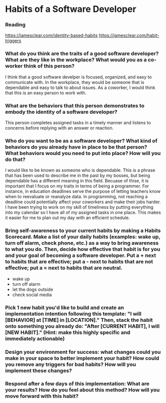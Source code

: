 # Habits of a Software Developer

### Reading

https://jamesclear.com/identity-based-habits
https://jamesclear.com/habit-triggers


### What do you think are the traits of a good software developer? What are they like in the workplace? What would you as a co-worker think of this person?

I think that a good software develper is focused, organized, and easy to communicate with. In the workplace, they would be someone that is dependable 
and easy to talk to about issues. As a coworker, I would think that this is an easy person to work with.



### What are the behaviors that this person demonstrates to embody the identity of a software developer? 

This person completes assigned tasks in a timely manner and listens to concerns before replying with an answer or reaction. 


### Who do you want to be as a software developer? What kind of behaviors do you already have in place to be that person? What behaviors would you need to put into place? How will you do that?

I would like to be known as someone who is dependable. This is a phrase that has been used to describe me in the past by my bosses, but being dependable has a different meaning in this field. Becuase of thise, it is important that I focus on my traits in terms of being a programmer. For instance, in education deadlines serve the purpose of letting teachers know when to reevaluate or reanalyze data. In programming, not reaching a deadline could potentially affect your coworkers and make their jobs harder. I have been trying to work on my skill of timeliness by putting everything into my calendar so I have all of my assigned tasks in one place. This makes it easier for me to plan out my day with an efficient schedule. 

### Bring self-awareness to your current habits by making a Habits Scorecard. Make a list of your daily habits (examples: wake up, turn off alarm, check phone, etc.) as a way to bring awareness to what you do. Then, decide how effective that habit is for you and your goal of becoming a software developer. Put a + next to habits that are effective; put a - next to habits that are not effective; put a = next to habits that are neutral.

* wake up
* turn off alarm
* let the dogs outside
* check social media


### Pick 1 new habit you'd like to build and create an implementation intention following this template: "I will [BEHAVIOR] at [TIME] in [LOCATION]." Then, stack the habit onto something you already do: "After [CURRENT HABIT], I will [NEW HABIT]." (Hint: make this highly specific and immediately actionable)

### Design your environment for success: what changes could you make in your space to better implement your habit? How could you remove any triggers for bad habits? How will you implement these changes?

### Respond after a few days of this implementation: What are your results? How do you feel about this method? How will you move forward with this habit?
